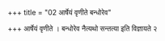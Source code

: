 +++
title = "02 आर्षेयं वृणीते बन्धोरेव"

+++
आर्षेयं वृणीते । बन्धोरेव नैत्यथो सन्तत्या इति विज्ञायते २